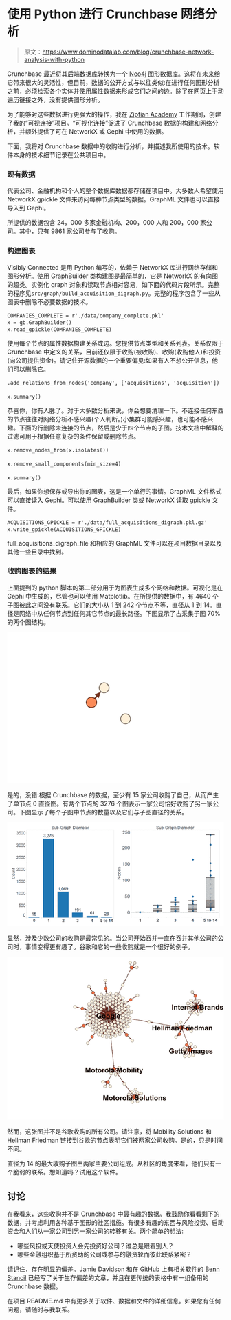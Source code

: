 # 使用 Python 进行 Crunchbase 网络分析

> 原文：<https://www.dominodatalab.com/blog/crunchbase-network-analysis-with-python>

Crunchbase 最近将其后端数据库转换为一个 [Neo4j](http://nosql.mypopescu.com/post/84224779420/powered-by-neo4j-crunchbases-business-graph) 图形数据库。这将在未来给它带来很大的灵活性，但目前，数据的公开方式与以往类似:在进行任何图形分析之前，必须检索各个实体并使用属性数据来形成它们之间的边。除了在网页上手动遍历链接之外，没有提供图形分析。

为了能够对这些数据进行更强大的操作，我在 [Zipfian Academy](http://www.zipfianacademy.com/) 工作期间，创建了我的“可视连接”项目。“可视化连接”促进了 Crunchbase 数据的构建和网络分析，并额外提供了可在 NetworkX 或 Gephi 中使用的数据。

下面，我将对 Crunchbase 数据中的收购进行分析，并描述我所使用的技术。软件本身的技术细节记录在公共项目中。

### 现有数据

代表公司、金融机构和个人的整个数据库数据都存储在项目中。大多数人希望使用 NetworkX gpickle 文件来访问每种节点类型的数据。GraphML 文件也可以直接导入到 Gephi。

所提供的数据包含 24，000 多家金融机构、200，000 人和 200，000 家公司。其中，只有 9861 家公司参与了收购。

### 构建图表

Visibly Connected 是用 Python 编写的，依赖于 NetworkX 库进行网络存储和图形分析。使用 GraphBuilder 类构建图是最简单的，它是 NetworkX 的有向图的超类。实例化 graph 对象和读取节点相对容易，如下面的代码片段所示。完整的程序见`src/graph/build_acquisition_digraph.py`。完整的程序包含了一些从图表中删除不必要数据的技术。

```
COMPANIES_COMPLETE = r'./data/company_complete.pkl'
x = gb.GraphBuilder()
x.read_gpickle(COMPANIES_COMPLETE)
```

使用每个节点的属性数据构建关系或边。您提供节点类型和关系列表。关系仅限于 Crunchbase 中定义的关系，目前还仅限于收购(被收购)、收购(收购他人)和投资(向公司提供资金)。请记住开源数据的一个重要偏见:如果有人不想公开信息，他们可以删除它。

```
.add_relations_from_nodes('company', ['acquisitions', 'acquisition'])

x.summary()
```

恭喜你，你有人脉了。对于大多数分析来说，你会想要清理一下。不连接任何东西的节点往往对网络分析不感兴趣(个人判断。)小集群可能感兴趣，也可能不感兴趣。下面的行删除未连接的节点，然后是少于四个节点的子图。技术文档中解释的过滤可用于根据任意复杂的条件保留或删除节点。

```
x.remove_nodes_from(x.isolates())

x.remove_small_components(min_size=4)

x.summary()
```

最后，如果你想保存或导出你的图表，这是一个单行的事情。GraphML 文件格式可以直接读入 Gephi。可以使用 GraphBuilder 类或 NetworkX 读取 gpickle 文件。

```
ACQUISITIONS_GPICKLE = r'./data/full_acquisitions_digraph.pkl.gz'
x.write_gpickle(ACQUISITIONS_GPICKLE)
```

full_acquisitions_digraph_file 和相应的 GraphML 文件可以在项目数据目录以及其他一些目录中找到。

### 收购图表的结果

上面提到的 python 脚本的第二部分用于为图表生成多个网络和数据。可视化是在 Gephi 中生成的，尽管也可以使用 Matplotlib。在所提供的数据中，有 4640 个子图彼此之间没有联系。它们的大小从 1 到 242 个节点不等，直径从 1 到 14。直径是网络中从任何节点到任何其它节点的最长路径。下图显示了占采集子图 70%的两个图结构。

![Acquisition Graphs](img/a29524b840e9423f22766aae75608dc8.png)

是的，没错:根据 Crunchbase 的数据，至少有 15 家公司收购了自己，从而产生了单节点 0 直径图。有两个节点的 3276 个图表示一家公司恰好收购了另一家公司。下图显示了每个子图中节点的数量以及它们与子图直径的关系。

![diameter_graph](img/b18e6e568ef6b53fee2342c767ea5d7c.png)

显然，涉及少数公司的收购是最常见的。当公司开始吞并一直在吞并其他公司的公司时，事情变得更有趣了。谷歌和它的一些收购就是一个很好的例子。

![google_network](img/c59dd85bb10a1fcf6c22554338a95b28.png)

然而，这张图并不是谷歌收购的所有公司。请注意，将 Mobility Solutions 和 Hellman Friedman 链接到谷歌的节点表明它们被两家公司收购。是的，只是时间不同。

直径为 14 的最大收购子图由两家主要公司组成。从社区的角度来看，他们只有一个脆弱的联系。想知道吗？试用这个软件。

## 讨论

在我看来，这些收购并不是 Crunchbase 中最有趣的数据。我鼓励你看看剩下的数据，并考虑利用各种基于图形的社区措施。有很多有趣的东西与风险投资、启动资金和人们从一家公司到另一家公司的转移有关。两个简单的想法:

*   哪些风投或天使投资人会先投资好公司？谁总是跟着别人？
*   哪些金融组织基于所资助的公司或参与的融资轮而彼此联系紧密？

请记住，存在明显的偏差。Jamie Davidson 和在 [GitHub](https://github.com/mode/blog/tree/master/2014-01-30-founder-experience) 上有相关软件的 [Benn Stancil](http://bennstancil.com/are-experienced-founders-better) 已经写了关于生存偏差的文章，并且在更传统的表格中有一组备用的 Crunchbase 数据。

在项目 README.md 中有更多关于软件、数据和文件的详细信息。如果您有任何问题，请随时与我联系。